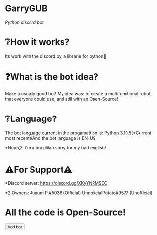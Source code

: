 # GarryGUB
*Python discord bot*

# ❔How it works?
Its work with the discord.py, a librarie for python🐍

# ❓What is the bot idea?
Make a usually good bot! My idea was: to create a multifunctional robot, that everyone could use, and still with an Open-Source!

# ❔Language?
The bot language current in the progamattion is: Python 3.10.5(*Current most recent)/And the bot language is EN-US

*Note📋: I'm a brazillian sorry for my bad english!



# ⚠For Support⚠

*Discord server:
https://discord.gg/XKyYNRMSEC

*2 Owners:
Juaum P.#5038 (Official)
UnnoficialPotato#9577 (Unofficial)

<h1>All the code is Open-Source!</h1>
<a href="https://discord.com/api/oauth2/authorize?client_id=991447811335934113&permissions=8&scope=bot" target="_blank"><button>Add bot</button></a>
